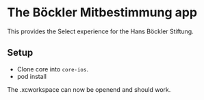 # The Böckler Mitbestimmung app

This provides the Select experience for the Hans Böckler Stiftung.

## Setup

- Clone core into `core-ios`.
- pod install

The .xcworkspace can now be openend and should work.


